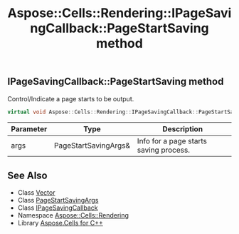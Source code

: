﻿---
title: Aspose::Cells::Rendering::IPageSavingCallback::PageStartSaving method
linktitle: PageStartSaving
second_title: Aspose.Cells for C++ API Reference
description: 'Aspose::Cells::Rendering::IPageSavingCallback::PageStartSaving method. Control/Indicate a page starts to be output in C++.'
type: docs
weight: 100
url: /cpp/aspose.cells.rendering/ipagesavingcallback/pagestartsaving/
---
## IPageSavingCallback::PageStartSaving method


Control/Indicate a page starts to be output.

```cpp
virtual void Aspose::Cells::Rendering::IPageSavingCallback::PageStartSaving(PageStartSavingArgs &args)=0
```


| Parameter | Type | Description |
| --- | --- | --- |
| args | PageStartSavingArgs\& | Info for a page starts saving process. |

## See Also

* Class [Vector](../../../aspose.cells/vector/)
* Class [PageStartSavingArgs](../../pagestartsavingargs/)
* Class [IPageSavingCallback](../)
* Namespace [Aspose::Cells::Rendering](../../)
* Library [Aspose.Cells for C++](../../../)
